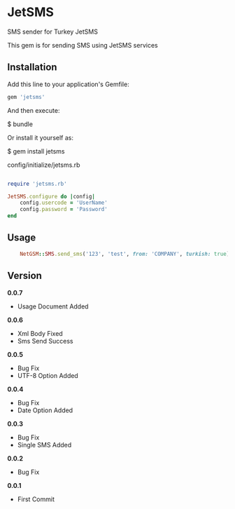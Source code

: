 # JetSMS

SMS sender for Turkey JetSMS

This gem is for sending SMS using JetSMS services

## Installation

Add this line to your application's Gemfile:

```ruby
gem 'jetsms'
```

And then execute:

$ bundle

Or install it yourself as:

$ gem install jetsms

config/initialize/jetsms.rb
```ruby

require 'jetsms.rb'

JetSMS.configure do |config|
	config.usercode = 'UserName'
	config.password = 'Password'
end

```


## Usage

```ruby
	NetGSM::SMS.send_sms('123', 'test', from: 'COMPANY', turkish: true)
```

## Version

__0.0.7__
* Usage Document Added


__0.0.6__
* Xml Body Fixed
* Sms Send Success


__0.0.5__
* Bug Fix
* UTF-8 Option Added


__0.0.4__
* Bug Fix
* Date Option Added


__0.0.3__
* Bug Fix
* Single SMS Added

__0.0.2__
* Bug Fix

__0.0.1__
* First Commit